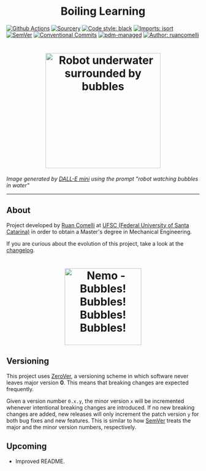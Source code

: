 <h1 align="center">
Boiling Learning
</h1>

[![Github Actions](https://github.com/commitizen-tools/commitizen/workflows/Python%20package/badge.svg?style=flat-square)](https://github.com/ruancomelli/boiling-learning/actions)
[![Sourcery](https://img.shields.io/badge/Sourcery-enabled-brightgreen)](https://sourcery.ai)
[![Code style: black](https://img.shields.io/badge/code%20style-black-000000.svg)](https://github.com/psf/black)
[![Imports: isort](https://img.shields.io/badge/%20imports-isort-%231674b1?style=flat&labelColor=ef8336)](https://pycqa.github.io/isort/)
[![SemVer](https://img.shields.io/badge/semver-2.0.0-green)](https://semver.org/spec/v2.0.0.html)
[![Conventional Commits](https://img.shields.io/badge/Conventional%20Commits-1.0.0-yellow.svg)](https://conventionalcommits.org)
[![pdm-managed](https://img.shields.io/badge/pdm-managed-blueviolet)](https://pdm.fming.dev)
[![Author: ruancomelli](https://img.shields.io/badge/ruancomelli-blue?style=flat&label=author)](https://github.com/ruancomelli)

<h1 align="center">
<a href="https://github.com/ruancomelli/boiling-learning">
<img
  src=https://user-images.githubusercontent.com/22752929/179121666-171ab746-a072-4e62-80fa-448c4bd3f646.png
  alt="Robot underwater surrounded by bubbles"
  width="300"
  align="center"
>
</a>
</h1>

_Image generated by [DALL-E mini](https://www.craiyon.com/) using the prompt "robot watching bubbles in water"_

---

About
---

Project developed by [Ruan Comelli](https://github.com/ruancomelli) at [UFSC (Federal University of Santa Catarina)](https://ufsc.br/) in order to obtain a Master's degree in Mechanical Engineering.

If you are curious about the evolution of this project, take a look at the [changelog](CHANGELOG.md).

<h1 align="center">
<a href="https://github.com/ruancomelli/boiling-learning">
<img
  src=https://user-images.githubusercontent.com/22752929/181357665-f1fb9c59-ec02-46f8-b723-f38c15576bfd.gif
  alt="Nemo - Bubbles! Bubbles! Bubbles! Bubbles!"
  width="200"
  align="center"
>
</a>
</h1>

Versioning
---

This project uses [ZeroVer](https://0ver.org/), a versioning scheme in which software never leaves major version **0**. This means that breaking changes are expected frequently.

Given a version number `0.x.y`, the minor version `x` will be incremented whenever intentional breaking changes are introduced. If no new breaking changes are added, new releases will only increment the patch version `y` for both bug fixes and new features. This is similar to how [SemVer](https://semver.org/) treats the major and the minor version numbers, respectively.

<!--
Installation
---

First of all, thank you for your interest in this project!

To install Boiling Learning on your local machine, first clone it from this repository:
```sh
git clone https://github.com/ruancomelli/boiling-learning.git
```
and then move to your new local repository:
```sh
cd boiling-learning
```

When you're there, make sure that you start a new [virtual environment](https://docs.python.org/3/tutorial/venv.html) to encapsulate the packages you are about to install:
```sh
python3 -m venv .venv
source .venv/bin/activate
```

If everything runs smoothly, you can just install the Boiling Learning's requirements:
```sh
pip install -r requirements.txt
```

If you also wish to execute the provided [Python scripts](boiling_learning/scripts), install the scripts requirements:
```sh
pip install -r requirements-scripts.txt
```

To install Boiling Learning, run:
```
python setup.py install
```

Now we're all set to start learning phase change using neural nets!

Contributing
---

### Setting up your local environment

To set up your local environment for development, first follow the steps outlined in [Installation](#installation).

After everything is installed correctly, install the development requirements:
```sh
pip install -r requirements-dev.txt
```

Then install the [pre-commit](https://pre-commit.com/) git hooks:
```sh
pre-commit install
pre-commit install --hook-type commit-msg
```

### Making changes

For now, there isn't really a standard for making changes. Try to stick to the pattern you see in the code you are writing.

When you're done with your changes, and before committing anything, make sure that you didn't break already implemented functionality by running the tests. Tests can be executed with:
```sh
python -m unittest tests/test_*
```

Code coverage can be easily inspected with the script [`coverage.sh`](scripts/coverage.sh):
```sh
. ./scripts/coverage.sh
```

### Committing

After you make and stage your changes, instead of running `git commit`, use the standardized committing script [`commit.sh`](scripts/commit.sh), which uses [Commitizen](https://github.com/commitizen-tools/commitizen):
```sh
. ./scripts/commit.sh
```

### Releasing new versions

If you are a maintainer and you wish to bump the project's version, please run our [release script](scripts/release.sh):
```sh
. ./scripts/release.sh
```

This uses [Conventional Commits](https://www.conventionalcommits.org/en/v1.0.0/) and [Semantic Versioning](https://semver.org/) to decide which version to bump the project to. If you are unhappy with this, you can manually decide which version number to increment:
```sh
. ./scripts/release.sh --increment [MAJOR|MINOR|PATCH]
```

The release scripts forwards all arguments to [Commitizen's bump command](https://github.com/commitizen-tools/commitizen/blob/master/docs/bump.md), so anything they accept works here as well. In particular, another thing you may wish to do is to bump a prerelease version:
```sh
. ./scripts/release.sh --prerelease [alpha|beta|rc]
``` -->

Upcoming
---

- Improved README.
